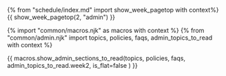 {% from "schedule/index.md" import show_week_pagetop with context%}
{{ show_week_pagetop(2, "admin") }}

<div id="additional"></div>

{% import "common/macros.njk" as macros with context %}
{% from "common/admin.njk" import topics, policies, faqs, admin_topics_to_read with context %}

{{ macros.show_admin_sections_to_read(topics, policies, faqs, admin_topics_to_read.week2, is_flat=false ) }}